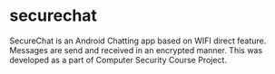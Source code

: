 # securechat
SecureChat is an Android Chatting app based on WIFI direct feature. Messages are send and received in an encrypted manner. This was developed as a part of Computer Security Course Project. 
